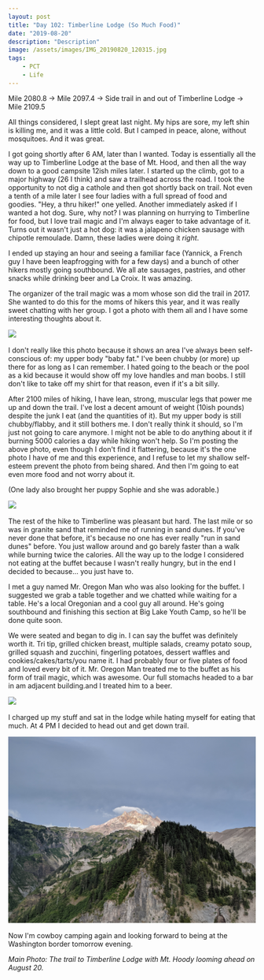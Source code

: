 ```yaml
---
layout: post
title: "Day 102: Timberline Lodge (So Much Food)"
date: "2019-08-20"
description: "Description"
image: /assets/images/IMG_20190820_120315.jpg
tags:
    - PCT
    - Life
---
```

Mile 2080.8 -> Mile 2097.4 -> Side trail in and out of Timberline Lodge -> Mile 2109.5

All things considered, I slept great last night. My hips are sore, my left shin is killing me, and it was a little cold. But I camped in peace, alone, without mosquitoes. And it was great.

I got going shortly after 6 AM, later than I wanted. Today is essentially all the way up to Timberline Lodge at the base of Mt. Hood, and then all the way down to a good campsite 12ish miles later. I started up the climb, got to a major highway (26 I think) and saw a trailhead across the road. I took the opportunity to not dig a cathole and then got shortly back on trail. Not even a tenth of a mile later I see four ladies with a full spread of food and goodies. "Hey, a thru hiker!" one yelled. Another immediately asked if I wanted a hot dog. Sure, why not? I was planning on hurrying to Timberline for food, but I love trail magic and I'm always eager to take advantage of it. Turns out it wasn't just a hot dog: it was a jalapeno chicken sausage with chipotle remoulade. Damn, these ladies were doing it *right*.

I ended up staying an hour and seeing a familiar face (Yannick, a French guy I have been leapfrogging with for a few days) and a bunch of other hikers mostly going southbound. We all ate sausages, pastries, and other snacks while drinking beer and La Croix. It was amazing.

The organizer of the trail magic was a mom whose son did the trail in 2017. She wanted to do this for the moms of hikers this year, and it was really sweet chatting with her group. I got a photo with them all and I have some interesting thoughts about it.

![](/assets/images/IMG_20190820_092329.jpg)

I don't really like this photo because it shows an area I've always been self-conscious of: my upper body "baby fat." I've been chubby (or more) up there for as long as I can remember. I hated going to the beach or the pool as a kid because it would show off my love handles and man boobs. I still don't like to take off my shirt for that reason, even if it's a bit silly.

After 2100 miles of hiking, I have lean, strong, muscular legs that power me up and down the trail. I've lost a decent amount of weight (10ish pounds) despite the junk I eat (and the quantities of it). But my upper body is still chubby/flabby, and it still bothers me. I don't really think it should, so I'm just not going to care anymore. I might not be able to do anything about it if burning 5000 calories a day while hiking won't help. So I'm posting the above photo, even though I don't find it flattering, because it's the one photo I have of me and this experience, and I refuse to let my shallow self-esteem prevent the photo from being shared. And then I'm going to eat even more food and not worry about it.

(One lady also brought her puppy Sophie and she was adorable.)

![](/assets/images/IMG_20190820_085027.jpg)

The rest of the hike to Timberline was pleasant but hard. The last mile or so was in granite sand that reminded me of running in sand dunes. If you've never done that before, it's because no one has ever really "run in sand dunes" before. You just wallow around and go barely faster than a walk while burning twice the calories. All the way up to the lodge I considered not eating at the buffet because I wasn't really hungry, but in the end I decided to because... you just have to. 

I met a guy named Mr. Oregon Man who was also looking for the buffet. I suggested we grab a table together and we chatted while waiting for a table. He's a local Oregonian and a cool guy all around. He's going southbound and finishing this section at Big Lake Youth Camp, so he'll be done quite soon.

We were seated and began to dig in. I can say the buffet was definitely worth it. Tri tip, grilled chicken breast, multiple salads, creamy potato soup, grilled squash and zucchini, fingerling potatoes, dessert waffles and cookies/cakes/tarts/you name it. I had probably four or five plates of food and loved every bit of it. Mr. Oregon Man treated me to the buffet as his form of trail magic, which was awesome. Our full stomachs headed to a bar in am adjacent building.and I treated him to a beer. 

![](/assets/images/IMG_20190820_135054.jpg)

I charged up my stuff and sat in the lodge while hating myself for eating that much. At 4 PM I decided to head out and get down trail.

![](/assets/images/IMG_20190820_182257.jpg)

Now I'm cowboy camping again and looking forward to being at the Washington border tomorrow evening.

*Main Photo: The trail to Timberline Lodge with Mt. Hoody looming ahead on August 20.*
